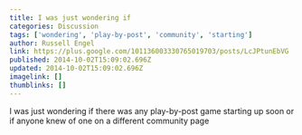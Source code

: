 ```yaml
---
title: I was just wondering if
categories: Discussion
tags: ['wondering', 'play-by-post', 'community', 'starting']
author: Russell Engel
link: https://plus.google.com/101136003330765019703/posts/LcJPtunEbVG
published: 2014-10-02T15:09:02.696Z
updated: 2014-10-02T15:09:02.696Z
imagelink: []
thumblinks: []
---
```


I was just wondering if there was any play-by-post game starting up soon or if anyone knew of one on a different community page